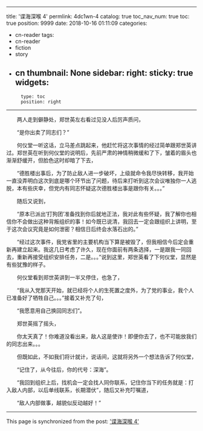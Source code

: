 
---
title: '谍海深喉 4'
permlink: 4dc1wn-4
catalog: true
toc_nav_num: true
toc: true
position: 9999
date: 2018-10-16 01:11:09
categories:
- cn-reader
tags:
- cn-reader
- fiction
- story
- cn
thumbnail: None
sidebar:
    right:
        sticky: true
widgets:
    -
        type: toc
        position: right
---


<html>
<p>　　两人走到僻静处，郑世英左右看过见没人后厉声质问，</p>
<p>　　“是你出卖了同志们？”</p>
<p>　　何仪堂一听这话，立马差点跳起来，他赶忙将这次事情的经过简单跟郑世英讲过。郑世英在听到何仪堂的说明后，先前严肃的神情稍微缓和了下，皱着的眉头也渐渐舒缓开，但脸色这时却暗了下去，</p>
<p>　　“德胜楼出事后，为了防止敌人进一步破坏，上级就命令我尽快转移，我开始一直没弄明白这次到底是哪个环节出了问题，待后来打听到这次会议唯独你一人逃脱，本有些庆幸，但党内有同志怀疑这次德胜楼出事是跟你有关。。。”</p>
<p>　　随后又说到，</p>
<p>　　“原本已派出‘打狗团’准备找到你后就地正法，我对此有些怀疑，我了解你也相信你不会做出这种背叛组织的事！如今既已说清，我回去一定会跟组织上讲明，至于这次会议究竟是如何泄密？相信日后终会水落石出的。”</p>
<p>　　“经过这次事件，我党省里的主要机构当下算是被毁了，但我相信今后定会重新再建立起来。我这几日考虑了许久，现在你面前有两条选择，一是跟我一同回去，重新再接受组织安排任务，二是。。。”说到这里，郑世英看了下何仪堂，显然是有些犹豫的样子。</p>
<p>　　何仪堂看到郑世英讲到一半又停住，也急了，</p>
<p>　　“我从入党那天开始，就已经将个人的生死置之度外，为了党的事业，我个人已准备好了牺牲自己。。。”接着又补充了句，</p>
<p>　　“我愿意用自己换回同志们”。</p>
<p>　　郑世英摇了摇头，</p>
<p>　　你太天真了！你难道没看出来，敌人这是使诈！即便你去了，也不可能放我们的同志出来。。。</p>
<p>　　但既如此，不如我们将计就计，说话间，这就将另外一个想法告诉了何仪堂，</p>
<p>　　“记住了，从今往后，你的代号：深海”。</p>
<p>　　“我回到组织上后，找机会一定会找人同你联系，记住你当下的任务就是：打入敌人内部，以后单线联系，长期潜伏”，随后又补充叮嘱道，</p>
<p>　　“敌人内部做事，越貌似反动越好！”</p>
</html>

- - -

This page is synchronized from the post: ['谍海深喉 4'](https://steemit.com/@rivalhw/4dc1wn-4)
